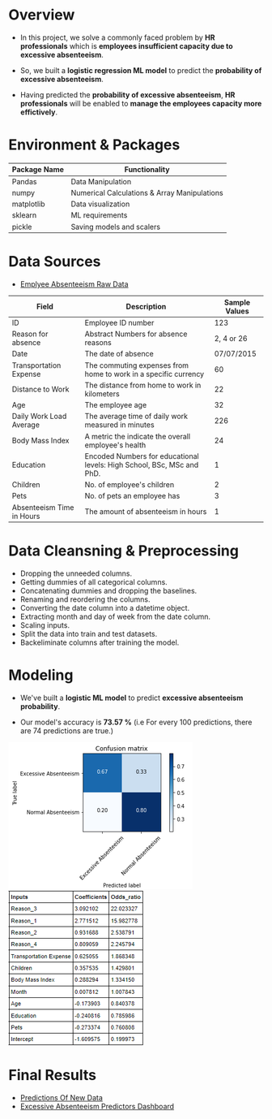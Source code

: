 # **Overview**

- In this project, we solve a commonly faced problem by **HR professionals** which is **employees insufficient capacity due to excessive absenteeism**.

- So, we built a **logistic regression ML model** to predict the **probability of excessive absenteeism**.

- Having predicted the **probability of excessive absenteeism**, **HR professionals** will be enabled to **manage the employees capacity more effictively**.



# **Environment** & **Packages**

| Package Name | Functionality                 |
|--------------|-------------------------------|
| Pandas       | Data Manipulation             |
| numpy        | Numerical Calculations & Array Manipulations   |
| matplotlib         | Data visualization           |
| sklearn | ML requirements                 |
| pickle     | Saving models and scalers                 |




# **Data Sources**

- [Emplyee Absenteeism Raw Data](https://github.com/Ayman947/HR-LogisticRegression-PredictingAbsenteeism/blob/main/Data-Files/1_absenteeism_data.csv)


| Field    |     Description                                                               | Sample Values |
|----------------|---------------------------------------------------------------------------------------|---------------|
| ID    | Employee ID number|  123             |
| Reason for absence      | Abstract Numbers for absence reasons | 2, 4 or 26              |
| Date          | The date of absence | 07/07/2015	              |
| Transportation Expense | The commuting expenses from home to work in a specific currency                                          | 60               |
| Distance to Work       | The distance from home to work in kilometers                |  22              |
| Age            | The employee age                                                                       |    32           |
| Daily Work Load Average      | The average time of daily work measured in minutes                                                                |        226       |
| Body Mass Index         | A metric the indicate the overall employee's health                                                               |     24 |
Education |Encoded Numbers for educational levels: High School, BSc, MSc and PhD. | 1|
| Children | No. of employee's children | 2 |
| Pets | No. of pets an employee has | 3 |
| Absenteeism Time in Hours | The amount of absenteeism in hours | 1 |



# **Data Cleansning & Preprocessing**

- Dropping the unneeded columns.
- Getting dummies of all categorical columns.
- Concatenating dummies and dropping the baselines.
- Renaming and reordering the columns.
- Converting the date column into a datetime object.
- Extracting month and day of week from the date column.
- Scaling inputs.
- Split the data into train and test datasets.
- Backeliminate columns after training the model.


# **Modeling**

- We've built a **logistic ML model** to predict **excessive absenteeism probability**.

- Our model's accuracy is **73.57 %** (i.e For every 100 predictions, there are 74 predictions are true.)

 ![Confusion Matrix](https://github.com/Ayman947/HR-LogisticRegression-PredictingAbsenteeism/blob/main/Data-Files/Confusion-matrix.PNG)
 ![Inputs Odds Ratio](https://github.com/Ayman947/HR-LogisticRegression-PredictingAbsenteeism/blob/main/Data-Files/Input-odds.PNG)



# **Final Results**

- [Predictions Of New Data](https://github.com/Ayman947/HR-LogisticRegression-PredictingAbsenteeism/blob/main/Data-Files/Predictions.csv)
- [Excessive Absenteeism Predictors Dashboard](https://public.tableau.com/app/profile/ayman.el.taweel/viz/AbsenteeismDashboard_16279048897150/ExcessiveAbsenteeismDashboard)

